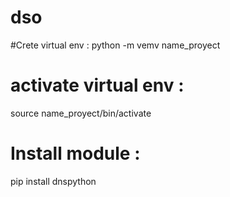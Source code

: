 # dso

#Crete virtual env :
python -m vemv name_proyect
# activate virtual env : 
source name_proyect/bin/activate
# Install module : 
pip install dnspython
